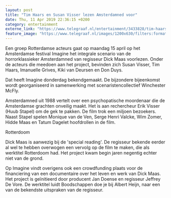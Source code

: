 ```yaml
---
layout: post
title: "Tim Haars en Susan Visser lezen Amsterdamned voor"
date: Thu, 11 Apr 2019 22:36:15 +0200
category: entertainment
externe_link: "https://www.telegraaf.nl/entertainment/3433828/tim-haars-en-susan-visser-lezen-amsterdamned-voor"
feature_image: "https://www.telegraaf.nl/images/1200x630/filters:format(jpeg):quality(80)/cdn-kiosk-api.telegraaf.nl/8763f106-5c99-11e9-96f7-02d2fb1aa1d7.jpg"
---
```


<p class="intro">Een groep Rotterdamse acteurs gaat op maandag 15 april op het Amsterdamse festival Imagine het integrale scenario van de horrorklassieker Amsterdamned van regisseur Dick Maas voorlezen. Onder de acteurs die meedoen aan het project, bevinden zich Susan Visser, Tim Haars, Imanuelle Grives, Kiki van Deursen en Don Duys.</p> <p>Dat heeft Imagine donderdag bekendgemaakt. De bijzondere bijeenkomst wordt georganiseerd in samenwerking met scenaristencollectief Winchester McFly.</p><p>Amsterdamned uit 1988 vertelt over een psychopatische moordenaar die de Amsterdamse grachten onveilig maakt. Het is aan rechercheur Erik Visser (Huub Stapel) om de gek te pakken. De film trok een miljoen bezoekers. Naast Stapel spelen Monique van de Ven, Serge Henri Valcke, Wim Zomer, Hidde Maas en Tatum Dagelet hoofdrollen in de film.</p><p>Rotterdoom</p><p>Dick Maas is aanwezig bij de 'special reading'. De regisseur bekende eerder al wel te hebben overwogen een vervolg op de film te maken, die als werktitel Rotterdoom had. Het project kwam begin jaren negentig echter niet van de grond.</p><p>Op Imagine vindt overigens ook een crowdfunding plaats voor de financiering van een documentaire over het leven en werk van Dick Maas. Het project is geïnitieerd door producent Jan Doense en regisseur Jeffrey De Vore. De werktitel luidt Boodschappen doe je bij Albert Heijn, naar een van de bekendste uitspraken van de regisseur.</p>
